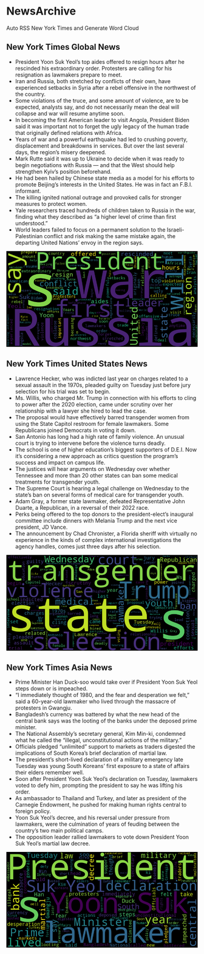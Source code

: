 # NewsArchive
Auto RSS New York Times and Generate Word Cloud

## New York Times Global News
* President Yoon Suk Yeol’s top aides offered to resign hours after he rescinded his extraordinary order. Protesters are calling for his resignation as lawmakers prepare to meet.
* Iran and Russia, both stretched by conflicts of their own, have experienced setbacks in Syria after a rebel offensive in the northwest of the country.
* Some violations of the truce, and some amount of violence, are to be expected, analysts say, and do not necessarily mean the deal will collapse and war will resume anytime soon.
* In becoming the first American leader to visit Angola, President Biden said it was important not to forget the ugly legacy of the human trade that originally defined relations with Africa.
* Years of war and a powerful earthquake had led to crushing poverty, displacement and breakdowns in services. But over the last several days, the region’s misery deepened.
* Mark Rutte said it was up to Ukraine to decide when it was ready to begin negotiations with Russia — and that the West should help strengthen Kyiv’s position beforehand.
* He had been hailed by Chinese state media as a model for his efforts to promote Beijing’s interests in the United States. He was in fact an F.B.I. informant.
* The killing ignited national outrage and provoked calls for stronger measures to protect women.
* Yale researchers traced hundreds of children taken to Russia in the war, finding what they described as “a higher level of crime than first understood.”
* World leaders failed to focus on a permanent solution to the Israeli-Palestinian conflict and risk making the same mistake again, the departing United Nations’ envoy in the region says.

![Global](./global.png)
## New York Times United States News
* Lawrence Hecker, who was indicted last year on charges related to a sexual assault in the 1970s, pleaded guilty on Tuesday just before jury selection for his trial was set to begin.
* Ms. Willis, who charged Mr. Trump in connection with his efforts to cling to power after the 2020 election, came under scrutiny over her relationship with a lawyer she hired to lead the case.
* The proposal would have effectively barred transgender women from using the State Capitol restroom for female lawmakers. Some Republicans joined Democrats in voting it down.
* San Antonio has long had a high rate of family violence. An unusual court is trying to intervene before the violence turns deadly.
* The school is one of higher education’s biggest supporters of D.E.I. Now it’s considering a new approach as critics question the program’s success and impact on campus life.
* The justices will hear arguments on Wednesday over whether Tennessee and more than 20 other states can ban some medical treatments for transgender youth.
* The Supreme Court is hearing a legal challenge on Wednesday to the state’s ban on several forms of medical care for transgender youth.
* Adam Gray, a former state lawmaker, defeated Representative John Duarte, a Republican, in a reversal of their 2022 race.
* Perks being offered to the top donors to the president-elect’s inaugural committee include dinners with Melania Trump and the next vice president, JD Vance.
* The announcement by Chad Chronister, a Florida sheriff with virtually no experience in the kinds of complex international investigations the agency handles, comes just three days after his selection.

![US](./usnews.png)
## New York Times Asia News
* Prime Minister Han Duck-soo would take over if President Yoon Suk Yeol steps down or is impeached.
* “I immediately thought of 1980, and the fear and desperation we felt,” said a 60-year-old lawmaker who lived through the massacre of protesters in Gwangju.
* Bangladesh’s currency was battered by what the new head of the central bank says was the looting of the banks under the deposed prime minister.
* The National Assembly’s secretary general, Kim Min-ki, condemned what he called the “illegal, unconstitutional actions of the military.”
* Officials pledged “unlimited” support to markets as traders digested the implications of South Korea’s brief declaration of martial law.
* The president’s short-lived declaration of a military emergency late Tuesday was young South Koreans’ first exposure to a state of affairs their elders remember well.
* Soon after President Yoon Suk Yeol’s declaration on Tuesday, lawmakers voted to defy him, prompting the president to say he was lifting his order.
* As ambassador to Thailand and Turkey, and later as president of the Carnegie Endowment, he pushed for making human rights central to foreign policy.
* Yoon Suk Yeol’s decree, and his reversal under pressure from lawmakers, were the culmination of years of feuding between the country’s two main political camps.
* The opposition leader rallied lawmakers to vote down President Yoon Suk Yeol’s martial law decree.

![Asian](./asian.png)
